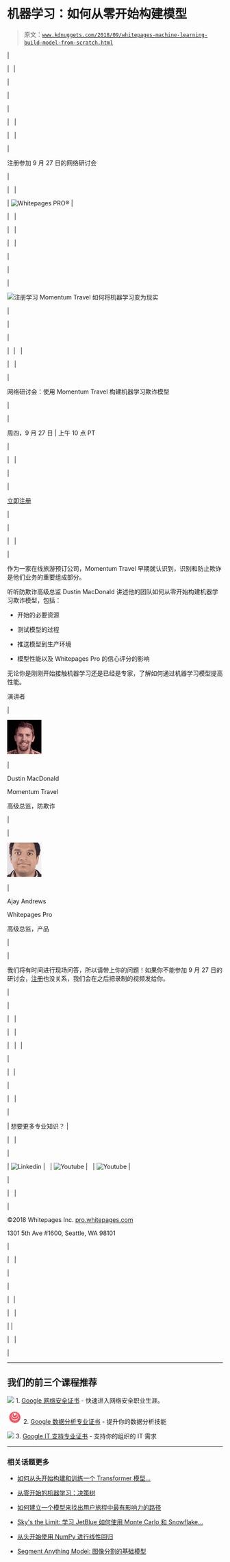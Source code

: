 # 机器学习：如何从零开始构建模型

> 原文：[`www.kdnuggets.com/2018/09/whitepages-machine-learning-build-model-from-scratch.html`](https://www.kdnuggets.com/2018/09/whitepages-machine-learning-build-model-from-scratch.html)

|

&#124; ![](img/7bf36d7979e4b72d562012ef359fc34a.png) &#124;

&#124;

&#124;

&#124;

&#124;   &#124;

&#124;   &#124;

&#124;

注册参加 9 月 27 日的网络研讨会

&#124;

&#124;   &#124;

&#124; ![Whitepages PRO®](https://pro.whitepages.com/?utm_source=kdnuggets&utm_medium=email&utm_campaign=momentum-webinar&utm_content=logo) &#124;

&#124;   &#124;

&#124;   &#124;

&#124;   &#124;

&#124;

&#124;

&#124;

![注册学习 Momentum Travel 如何将机器学习变为现实](https://pro.whitepages.com/machine-learning-webinar-momentum-travel/?utm_source=kdnuggets&utm_medium=email&utm_campaign=momentum-webinar&utm_content=header)

&#124;

&#124;

&#124;

&#124; ![](img/7bf36d7979e4b72d562012ef359fc34a.png) &#124;   &#124;

&#124;   &#124;

&#124;

网络研讨会：使用 Momentum Travel 构建机器学习欺诈模型

&#124;

&#124;

周四，9 月 27 日 &#124; 上午 10 点 PT

&#124;

&#124;   &#124;

&#124;

&#124;

[立即注册](https://pro.whitepages.com/machine-learning-webinar-momentum-travel/?utm_source=kdnuggets&utm_medium=email&utm_campaign=momentum-webinar&utm_content=cta)

&#124;

&#124;

&#124;   &#124;

&#124;

作为一家在线旅游预订公司，Momentum Travel 早期就认识到，识别和防止欺诈是他们业务的重要组成部分。

听听防欺诈高级总监 Dustin MacDonald 讲述他的团队如何从零开始构建机器学习欺诈模型，包括：

+   开始的必要资源

+   测试模型的过程

+   推送模型到生产环境

+   模型性能以及 Whitepages Pro 的信心评分的影响

无论你是刚刚开始接触机器学习还是已经是专家，了解如何通过机器学习模型提高性能。

演讲者

&#124;

![Dustin MacDonald headshot](img/805e813d8995c2441659f0421db9efee.png)

&#124;

Dustin MacDonald

Momentum Travel

高级总监，防欺诈

&#124;

&#124;

![Ajay Andrews headshot](img/e5cb16d001c7575ea6bac4323c03e092.png)

&#124;

Ajay Andrews

Whitepages Pro

高级总监，产品

&#124;

&#124;

我们将有时间进行现场问答，所以请带上你的问题！如果你不能参加 9 月 27 日的研讨会，[注册](https://pro.whitepages.com/machine-learning-webinar-momentum-travel/?utm_source=kdnuggets&utm_medium=email&utm_campaign=momentum-webinar&utm_content=link)也没关系，我们会在之后把录制的视频发给你。

&#124;

&#124;

&#124;   &#124;

&#124;   &#124;

&#124;   &#124; ![](img/7bf36d7979e4b72d562012ef359fc34a.png) &#124;

&#124;

&#124; ![](img/7bf36d7979e4b72d562012ef359fc34a.png) &#124;

&#124;

&#124;   &#124;

&#124;

&#124; 想要更多专业知识？ &#124;

&#124;   &#124;

&#124;

&#124; ![Linkedin](https://www.linkedin.com/company/whitepages-pro) &#124;   &#124; ![Youtube](https://pro.whitepages.com/blog/?utm_source=kdnuggets&utm_medium=email&utm_campaign=momentum-webinar&utm_content=footer) &#124;   &#124; ![Youtube](https://twitter.com/whitepagespro) &#124;

&#124;

&#124;   &#124;

&#124;

©2018 Whitepages Inc. [pro.whitepages.com](https://pro.whitepages.com/?utm_source=kdnuggets&utm_medium=email&utm_campaign=momentum-webinar&utm_content=link)

1301 5th Ave #1600, Seattle, WA 98101

&#124;

&#124;   &#124;

&#124;

&#124;

&#124; ![](img/7bf36d7979e4b72d562012ef359fc34a.png) &#124;

&#124;   &#124;

&#124;  &#124;

&#124;   &#124;

|

* * *

## 我们的前三个课程推荐

![](img/0244c01ba9267c002ef39d4907e0b8fb.png) 1\. [Google 网络安全证书](https://www.kdnuggets.com/google-cybersecurity) - 快速进入网络安全职业生涯。

![](img/e225c49c3c91745821c8c0368bf04711.png) 2\. [Google 数据分析专业证书](https://www.kdnuggets.com/google-data-analytics) - 提升你的数据分析技能

![](img/0244c01ba9267c002ef39d4907e0b8fb.png) 3\. [Google IT 支持专业证书](https://www.kdnuggets.com/google-itsupport) - 支持你的组织的 IT 需求

* * *

### 相关话题更多

+   [如何从头开始构建和训练一个 Transformer 模型…](https://www.kdnuggets.com/how-to-build-and-train-a-transformer-model-from-scratch-with-hugging-face-transformers)

+   [从零开始的机器学习：决策树](https://www.kdnuggets.com/2022/11/machine-learning-scratch-decision-trees.html)

+   [如何建立一个模型来找出用户旅程中最有影响力的路径](https://www.kdnuggets.com/2022/09/objectiv-build-model-impactful-paths-user-journeys.html)

+   [Sky's the Limit: 学习 JetBlue 如何使用 Monte Carlo 和 Snowflake…](https://www.kdnuggets.com/2022/12/monte-carlo-jetblue-snowflake-build-trust-improve-model-accuracy.html)

+   [从头开始使用 NumPy 进行线性回归](https://www.kdnuggets.com/linear-regression-from-scratch-with-numpy)

+   [Segment Anything Model: 图像分割的基础模型](https://www.kdnuggets.com/2023/07/segment-anything-model-foundation-model-image-segmentation.html)
